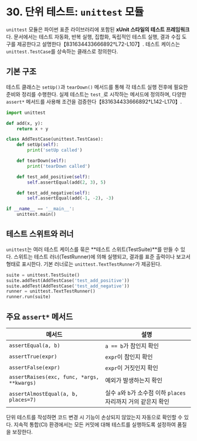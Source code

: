 # 30. 단위 테스트: `unittest` 모듈

`unittest` 모듈은 파이썬 표준 라이브러리에 포함된 **xUnit 스타일의 테스트 프레임워크**다. 문서에서는 테스트 자동화, 반복 실행, 집합화, 독립적인 테스트 실행, 결과 수집 도구를 제공한다고 설명한다【831634433666892†L72-L107】. 테스트 케이스는 `unittest.TestCase`를 상속하는 클래스로 정의한다.

## 기본 구조

테스트 클래스는 `setUp()`과 `tearDown()` 메서드를 통해 각 테스트 실행 전후에 필요한 준비와 정리를 수행한다. 실제 테스트는 `test_`로 시작하는 메서드에 정의하며, 다양한 `assert*` 메서드를 사용해 조건을 검증한다【831634433666892†L142-L170】.

```python
import unittest

def add(x, y):
    return x + y

class AddTestCase(unittest.TestCase):
    def setUp(self):
        print('setUp called')

    def tearDown(self):
        print('tearDown called')

    def test_add_positive(self):
        self.assertEqual(add(2, 3), 5)

    def test_add_negative(self):
        self.assertEqual(add(-1, -2), -3)

if __name__ == '__main__':
    unittest.main()
```

## 테스트 스위트와 러너

`unittest`는 여러 테스트 케이스를 묶은 **테스트 스위트(TestSuite)**를 만들 수 있다. 스위트는 테스트 러너(TestRunner)에 의해 실행되고, 결과를 표준 출력이나 보고서 형태로 표시한다. 기본 러너로는 `unittest.TextTestRunner`가 제공된다.

```python
suite = unittest.TestSuite()
suite.addTest(AddTestCase('test_add_positive'))
suite.addTest(AddTestCase('test_add_negative'))
runner = unittest.TextTestRunner()
runner.run(suite)
```

## 주요 `assert*` 메서드

| 메서드 | 설명 |
|---|---|
| `assertEqual(a, b)` | `a == b`가 참인지 확인 |
| `assertTrue(expr)` | `expr`이 참인지 확인 |
| `assertFalse(expr)` | `expr`이 거짓인지 확인 |
| `assertRaises(exc, func, *args, **kwargs)` | 예외가 발생하는지 확인 |
| `assertAlmostEqual(a, b, places=7)` | 실수 `a`와 `b`가 소수점 이하 `places` 자리까지 거의 같은지 확인 |

단위 테스트를 작성하면 코드 변경 시 기능이 손상되지 않았는지 자동으로 확인할 수 있다. 지속적 통합(CI) 환경에서는 모든 커밋에 대해 테스트를 실행하도록 설정하여 품질을 보장한다.